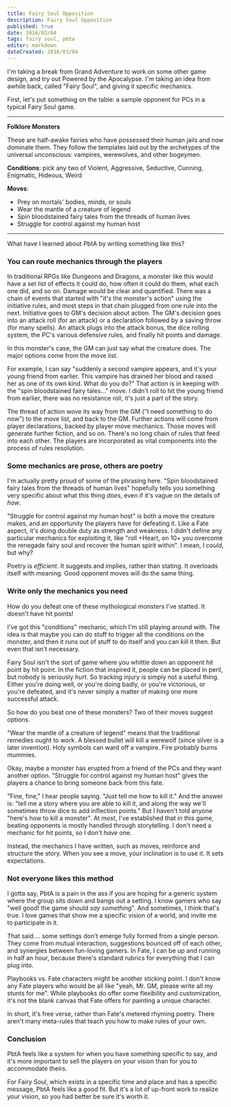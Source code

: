 ```yaml
---
title: Fairy Soul Opposition
description: Fairy Soul Opposition
published: true
date: 2016/03/04
tags: fairy soul, pbta
editor: markdown
dateCreated: 2016/03/04
---
```


I'm taking a break from Grand Adventure to work on some other game design,
and try out Powered by the Apocalypse.
I'm taking an idea from awhile back, called "Fairy Soul",
and giving it specific mechanics.

<!-- more -->

First, let's put something on the table: a sample opponent for PCs
in a typical Fairy Soul game.

----
**Folklore Monsters**

These are half-awake fairies who have possessed their human jails and now dominate them.
They follow the templates laid out by the archetypes of the universal unconscious:
vampires, werewolves, and other bogeymen.

**Conditions**: pick any two of
Violent, Aggressive, Seductive, Cunning, Enigmatic, Hideous, Weird

**Moves**:

* Prey on mortals' bodies, minds, or souls
* Wear the mantle of a creature of legend
* Spin bloodstained fairy tales from the threads of human lives
* Struggle for control against my human host
----

What have I learned about PbtA by writing something like this?

### You can route mechanics through the players

In traditional RPGs like Dungeons and Dragons,
a monster like this would have a set list of effects it could do,
how often it could do them, what each one did, and so on.
Damage would be clear and quantified.
There was a chain of events that started with "it's the monster's action"
using the initiative rules, and most steps in that chain plugged
from one rule into the next.
Initiative goes to GM's decision about action.
The GM's decision goes into an attack roll (for an attack)
or a declaration followed by a saving throw (for many spells).
An attack plugs into the attack bonus, the dice rolling system,
the PC's various defensive rules, and finally hit points and damage.

In this monster's case, the GM can just say what the creature does.
The major options come from the move list.

For example, I can say "suddenly a second vampire appears, and it's your
young friend from earlier. This vampire has drained her blood and raised her
as one of its own kind. What do you do?"
That action is in keeping with the "spin bloodstained fairy tales..." move.
I didn't roll to hit the young friend from earlier,
there was no resistance roll, it's just a part of the story.

The thread of action wove its way from the GM ("I need something to do now")
to the move list, and back to the GM.
Further actions will come from player declarations, backed by player move mechanics.
Those moves will generate further fiction, and so on.
There's no long chain of rules that feed into each other.
The players are incorporated as vital components into the process of rules resolution.

### Some mechanics are prose, others are poetry

I'm actually pretty proud of some of the phrasing here.
"Spin bloodstained fairy tales from the threads of human lives"
hopefully tells you something very specific about what this thing _does_,
even if it's vague on the details of _how_.

"Struggle for control against my human host" is both a move the creature
makes, and an opportunity the players have for defeating it.
Like a Fate aspect, it's doing double duty as strength and weakness.
I didn't define any particular mechanics for exploiting it, like
"roll +Heart, on 10+ you overcome the renegade fairy soul and recover the human spirit within".
I mean, I _could_, but why?

Poetry is _efficient_. It suggests and implies, rather than stating.
It overloads itself with meaning.
Good opponent moves will do the same thing.

### Write only the mechanics you need

How do you defeat one of these mythological monsters I've statted.
It doesn't have hit points!

I've got this "conditions" mechanic, which I'm still playing around with.
The idea is that maybe you can do stuff to trigger all the conditions
on the monster, and then it runs out of stuff to do itself and
you can kill it then.
But even that isn't necessary.

Fairy Soul isn't the sort of game where you whittle down an opponent
hit point by hit point.
In the fiction that inspired it, people can be placed in peril,
but nobody is seriously _hurt_.
So tracking injury is simply not a useful thing.
Either you're doing well, or you're doing badly,
or you're victorious, or you're defeated,
and it's never simply a matter of making one more successful attack.

So how do you beat one of these monsters?
Two of their moves suggest options.

"Wear the mantle of a creature of legend" means that the traditional remedies
ought to work.
A blessed bullet will kill a werewolf (since silver is a later invention).
Holy symbols can ward off a vampire.
Fire probably burns mummies.

Okay, maybe a monster has erupted from a friend of the PCs and they want
another option.
"Struggle for control against my human host"
gives the players a chance to bring someone back from this fate.

"Fine, fine," I hear people saying.
"Just tell me how to kill it."
And the answer is: "tell me a story where you are able to kill it,
and along the way we'll sometimes throw dice to add inflection points."
But I haven't told anyone "here's how to kill a monster".
At most, I've established that in this game,
beating opponents is mostly handled through storytelling.
I don't need a mechanic for hit points, so I don't _have_ one.

Instead, the mechanics I have written, such as moves,
reinforce and structure the story.
When you see a move, your inclination is to use it.
It sets expectations.

### Not everyone likes this method

I gotta say, PbtA is a pain in the ass
if you are hoping for a generic system where the group sits down and bangs out a setting.
I know gamers who say "well good! the game should _say something_".
And sometimes, I think that's true.
I love games that show me a specific vision of a world,
and invite me to participate in it.

That said.... some settings don't emerge fully formed from a single person.
They come from mutual interaction, suggestions bounced off of each other,
and synergies between fun-loving gamers.
In Fate, I can be up and running in half an hour,
because there's standard rubrics for everything that I can plug into.

Playbooks vs. Fate characters might be another sticking point.
I don't know any Fate players who would be all like
"yeah, Mr. GM, please write all my stunts for me".
While playbooks do offer some flexibility and customization,
it's not the blank canvas that Fate offers for painting a unique character.

In short, it's free verse, rather than Fate's metered rhyming poetry.
There aren't many meta-rules that teach you how to make rules of your own.

### Conclusion

PbtA feels like a system for when you have something specific to say,
and it's more important to sell the players on your vision
than for you to accommodate theirs.

For Fairy Soul, which exists in a specific time and place
and has a specific message, PbtA feels like a good fit.
But it's a lot of up-front work to realize your vision,
so you had better be sure it's worth it.
